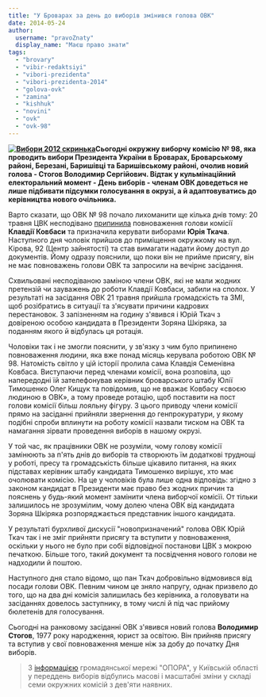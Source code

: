 ```yaml
---
title: "У Броварах за день до виборів змінився голова ОВК"
date: 2014-05-24
author: 
  username: "pravoZnaty"
  display_name: "Маєш право знати"
tags: 
  - "brovary"
  - "vibir-redaktsiyi"
  - "vibori-prezidenta"
  - "vibori-prezidenta-2014"
  - "golova-ovk"
  - "zamina"
  - "kishhuk"
  - "novini"
  - "ovk"
  - "ovk-98"
---
```


**[![Вибори 2012 скринька](https://mpz.brovary.org/wp-content/uploads/2012/08/Vibori-2012-skrinka.jpg)](https://mpz.brovary.org/wp-content/uploads/2012/08/Vibori-2012-skrinka.jpg)Сьогодні окружну виборчу комісію № 98, яка проводить вибори Президента України в Броварах, Броварському районі, Березані, Баришівці та Баришівському районі, очолив новий голова - Стогов Володимир Сергійович. Відтак у кульмінаційний електоральний момент - День виборів - членам ОВК доведеться не лише підбивати підсумки голосування в окрузі, а й адаптовуватись до керівництва нового очільника.**

Варто сказати, що ОВК № 98 почало лихоманити ще кілька днів тому: 20 травня ЦВК несподівано [припинила](http://cvk.gov.ua/pls/acts/getd?id=37555&ptext=%B9+98) повноваження голови комісії **Клавдії Ковбаси** та призначила керувати виборами **Юрія Ткача**. Наступного дня чоловік прийшов до приміщення окружкому на вул. Кірова, 92 (Центр зайнятості) та став вимагати надати йому доступ до документів. Йому одразу пояснили, що поки він не прийме присягу, він не має повноважень голови ОВК та запросили на вечірнє засідання.

Схвильовані несподіваною заміною члени ОВК, які не мали жодних претензій чи зауважень до роботи Клавдії Ковбаси, забили на сполох. У результаті на засідання ОВК 21 травня прийшла громадскість та ЗМІ, щоб розібратись в ситуації та з'ясувати причини кадрових перестановок. З запізненням на годину з'явився і Юрій Ткач з довіреною особою кандидата в Президенти Зоряна Шкіряка, за поданням якого й відбулась ця ротація.

Чоловіки так і не змогли пояснити, у зв'язку з чим було припинено повноваження людини, яка вже понад місяць керувала роботою ОВК № 98. Натомість світло у цій історії пролила сама Клавдія Семенівна Ковбаса. Виступаючи перед членами комісії, вона розповіла, що напередодні їй зателефонував керівник броварського штабу Юлії Тимошенко Олег Кищук та повідомив, що не вважає Ковбасу «своєю людиною в ОВК», а тому проведе ротацію, щоб поставити на пост голови комісії більш лояльну фігуру. З цього приводу члени комісії прямо на засіданні прийняли звернення до генпрокуратури, у якому подібні спроби вплинути на роботу комісії назвали тиском на ОВК та намагання зірвати проведення виборів в нашому окрузі.

У той час, як працівники ОВК не розуміли, чому голову комісії замінюють за п'ять днів до виборів та створюють їм додаткові труднощі у роботі, пресу та громадськість більше цікавило питання, на яких підставах керівник штабу кандидата Тимошенко вирішує, хто має очолювати комісію. На це у чоловіків була лише одна відповідь: згідно з законом кандидат в Президенти має право без жодних причин та пояснень у будь-який момент замінити члена виборчої комісїі. От тільки залишилось не зрозумілим, чому долею члена ОВК від кандидата Зоряна Шкіряка розпоряджається представник іншого кандидата.

У результаті бурхливої дискусії "новопризначений" голова ОВК Юрій Ткач так і не зміг прийняти присягу та вступити у повноваження, оскільки у нього не було при собі відповідної постанови ЦВК з мокрою печаткою. Більше того, такий документ та посвідчення нового голови не надходили й поштою.

Наступного дня стало відомо, що пан Ткач добровільно відмовився від посади голови ОВК. Певним чином це зняло напругу, однак призвело до того, що на два дні комісія залишилась без керівника, а головувати на засіданнях довелось заступнику, в тому числі й під час прийому бюлетенів для голосування.

Сьогодні на ранковому засіданні ОВК з'явився новий голова **Володимир Стогов**, 1977 року народження, юрист за освітою. Він прийняв присягу та вступив у свої повноваження менше ніж за добу до початку Дня виборів.

> З [інформацією](http://oporaua.org/news/5485-u-kyjivskij-oblasti-v-semy-ovk-z-deva39jaty--zminy-u-skladi-komisij) громадянської мережі "ОПОРА", у Київській області у переддень виборів відбулись масові і масштабні зміни у складі семи окружних комісій з дев'яти наявних.
